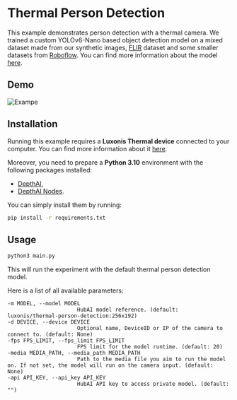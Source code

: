 # Thermal Person Detection

This example demonstrates person detection with a thermal camera. We trained a custom YOLOv6-Nano based object detection model on a mixed dataset made from our synthetic images, [FLIR](https://www.flir.eu/oem/adas/adas-dataset-form/) dataset and some smaller datasets from [Roboflow](https://universe.roboflow.com/search?q=class%3Athermal+camera). You can find more information about the model [here](https://hub.luxonis.com/ai/models/b1d7a62f-7020-469c-8fa9-a6d1ff3499b2?view=page).

## Demo

![Exampe](media/thermal_person.gif)

## Installation

Running this example requires a **Luxonis Thermal device** connected to your computer. You can find more information about it [here](https://docs.luxonis.com/hardware/products/OAK%20Thermal).

Moreover, you need to prepare a **Python 3.10** environment with the following packages installed:

- [DepthAI](https://pypi.org/project/depthai/),
- [DepthAI Nodes](https://pypi.org/project/depthai-nodes/).

You can simply install them by running:

```bash
pip install -r requirements.txt
```

## Usage

```bash
python3 main.py
```

This will run the experiment with the default thermal person detection model.

Here is a list of all available parameters:

```
-m MODEL, --model MODEL
                      HubAI model reference. (default: luxonis/thermal-person-detection:256x192)
-d DEVICE, --device DEVICE
                      Optional name, DeviceID or IP of the camera to connect to. (default: None)
-fps FPS_LIMIT, --fps_limit FPS_LIMIT
                      FPS limit for the model runtime. (default: 20)
-media MEDIA_PATH, --media_path MEDIA_PATH
                      Path to the media file you aim to run the model on. If not set, the model will run on the camera input. (default: None)
-api API_KEY, --api_key API_KEY
                      HubAI API key to access private model. (default: "")
```

